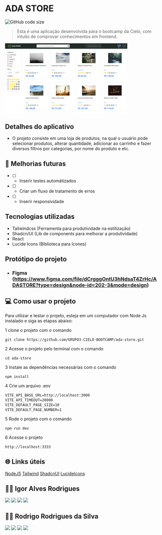 # ADA STORE

![GitHub code size](https://img.shields.io/github/languages/code-size/GRUPO3-CIELO-BOOTCAMP/ada-store)

> Esta é uma aplicação desenvolvida para o bootcamp da Cielo, com intuito de comprovar conhecimentos em frontend.

<div style="width:100%; display:flex; align-items:center; gap:16px">
    <img src="./public/ada-store.png" width="80%">
</div>

## Detalhes do aplicativo

- O projeto consiste em uma loja de produtos, na qual o usuário pode selecionar produtos, alterar quantidade, adicionar 
ao carrinho e fazer diversos filtros por categorias, por nome do produto e etc.

## 🚀 Melhorias futuras
- [ ] - Inserir testes automátizados
- [ ] - Criar um fluxo de tratamento de erros
- [ ] - Inserir responsividade

## Tecnologias utilizadas

- Tailwindcss (Ferramenta para produtividade na estilização)
- Shadcn/UI (Lib de components para melhorar a produtividade)
- React
- Lucide Icons (Biblioteca para ícones)

## Protótipo do projeto
- ### Figma (https://www.figma.com/file/dCrgggOntU3hNdsaT4ZrHc/ADASTORE?type=design&node-id=202-3&mode=design)




## 💻 Como usar o projeto
Para utilizar e testar o projeto, esteja em um computador com Node Js instalado e siga as
etapas abaixo:

1 clone o projeto com o comando
```
git clone https://github.com/GRUPO3-CIELO-BOOTCAMP/ada-store.git
```
2 Acesse o projeto pelo terminal com o comando
```
cd ada-store
```
3 Instale as dependências necessárias com o comando
```
npm install
```
4 Crie um arquivo .env
```
VITE_API_BASE_URL=http://localhost:3000
VITE_API_TIMEOUT=20000
VITE_DEFAULT_PAGE_SIZE=10
VITE_DEFAULT_PAGE_NUMBER=1
```
5 Rode o projeto com o comando
```
npm run dev
```
6 Acesse o projeto
```
http://localhost:3333
```

## 🌐 Links úteis
[NodeJS](https://nodejs.org/en/download)
[Tailwind](https://tailwindcss.com/)
[ShadcnUI](https://ui.shadcn.com/)
[LucideIcons](https://lucide.dev/)


## 🧑‍💻 Igor Alves Rodrigues

[<img
    src="https://img.shields.io/badge/linkedin-%230077B5.svg?&style=for-the-badge&logo=linkedin&logoColor=white" />](https://www.linkedin.com/in/igor-alves-rodrigues-7941a116b/)
[<img
    src=" https://img.shields.io/badge/GitHub-100000?style=for-the-badge&logo=github&logoColor=white" />](https://gthub.com/igoralvesr)
[<img
    src="https://img.shields.io/badge/WhatsApp-25D366?style=for-the-badge&logo=whatsapp&logoColor=white" />](http://wa.me/5548998434969)
[<img src="https://img.shields.io/website-up-down-green-red/http/shields.io.svg"
    height="28" />](https://igoralvesr.github.io)

## 🧑‍💻 Rodrigo Rodrigues da Silva

[<img
    src="https://img.shields.io/badge/linkedin-%230077B5.svg?&style=for-the-badge&logo=linkedin&logoColor=white" />](https://www.linkedin.com/in/devrosilva/)
[<img
    src=" https://img.shields.io/badge/GitHub-100000?style=for-the-badge&logo=github&logoColor=white" />](https://github.com/devrosilva)
[<img
    src="https://img.shields.io/badge/WhatsApp-25D366?style=for-the-badge&logo=whatsapp&logoColor=white" />](http://wa.me/5531991175855)
[<img src="https://img.shields.io/website-up-down-green-red/http/shields.io.svg"
    height="28" />](https://devrosilva.github.io/)

